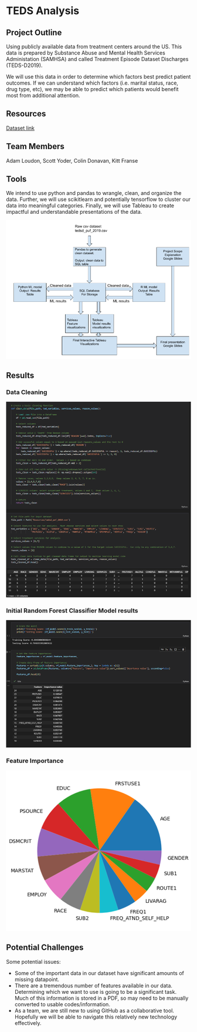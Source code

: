 # TEDS Analysis

## Project Outline
Using publicly available data from treatment centers around the US. This data is prepared by Substance Abuse and Mental Health Services Administation (SAMHSA) and called Treatment Episode Dataset Discharges (TEDS-D2019). 

We will use this data in order to determine which factors best predict patient outcomes. If we can understand which factors (i.e. marital status, race, drug type, etc), we may be able to predict which patients would benefit most from additional attention.

## Resources
[Dataset link](https://www.datafiles.samhsa.gov/dataset/teds-d-2019-ds0001-teds-d-2019-ds0001)

## Team Members
Adam Loudon, Scott Yoder, Colin Donavan, Kitt Franse

## Tools
We intend to use python and pandas to wrangle, clean, and organize the data. Further, we will use scikitlearn and potentially tensorflow to cluster our data into meaningful categories. Finally, we will use Tableau to create impactful and understandable presentations of the data.

![Alt Text](Resources/Images/TEDS_Analysis_Workflow.png)

## Results
### Data Cleaning
![Alt Text](Resources/Images/Data_Cleaning.png)

### Initial Random Forest Classifier Model results
![Alt Text](Resources/Images/Model_result_1.png)

### Feature Importance
![Alt Text](Resources/Images/Feature_importance_pie.png)



## Potential Challenges
Some potential issues:
-   Some of the important data in our dataset have significant amounts of missing datapoint.
-   There are a tremendous number of features available in our data. Determining which we want to use is going to be a significant task. Much of this information is stored in a PDF, so may need to be manually converted to usable codes/information.
-   As a team, we are still new to using GitHub as a collaborative tool. Hopefully we will be able to navigate this relatively new technology effectively. 
